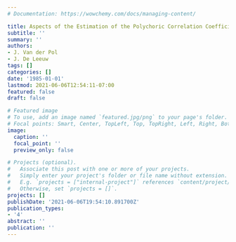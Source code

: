 ```yaml
---
# Documentation: https://wowchemy.com/docs/managing-content/

title: Aspects of the Estimation of the Polychoric Correlation Coefficient
subtitle: ''
summary: ''
authors:
- J. Van der Pol
- J. De Leeuw
tags: []
categories: []
date: '1985-01-01'
lastmod: 2021-06-06T12:54:11-07:00
featured: false
draft: false

# Featured image
# To use, add an image named `featured.jpg/png` to your page's folder.
# Focal points: Smart, Center, TopLeft, Top, TopRight, Left, Right, BottomLeft, Bottom, BottomRight.
image:
  caption: ''
  focal_point: ''
  preview_only: false

# Projects (optional).
#   Associate this post with one or more of your projects.
#   Simply enter your project's folder or file name without extension.
#   E.g. `projects = ["internal-project"]` references `content/project/deep-learning/index.md`.
#   Otherwise, set `projects = []`.
projects: []
publishDate: '2021-06-06T19:54:10.891700Z'
publication_types:
- '4'
abstract: ''
publication: ''
---
```

